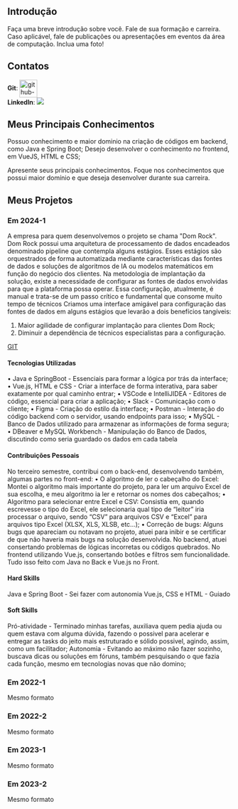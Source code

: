 ## Introdução

Faça uma breve introdução sobre você. Fale de sua formação e carreira. Caso aplicável, fale de publicações ou apresentações em eventos da área de computação. Inclua uma foto!

## Contatos

**Git**: [<img align="center" height="40" width="40" alt="github-logo" src="https://cdn-icons-png.flaticon.com/512/25/25231.png"/>](https://github.com/ChavesVini)
<br>
**LinkedIn**: [<img src="https://img.shields.io/badge/linkedin-%230077B5.svg?&style=for-the-badge&logo=linkedin&logoColor=white" />](https://br.linkedin.com/in/vin%C3%ADcius-chaves-197353244)

## Meus Principais Conhecimentos
Possuo conhecimento e maior dominio na criação de códigos em backend, como Java e Spring Boot;
Desejo desenvolver o conhecimento no frontend, em VueJS, HTML e CSS;


Apresente seus principais conhecimentos. Foque nos conhecimentos que possui maior domínio e que deseja desenvolver durante sua carreira.


## Meus Projetos

### Em 2024-1
  A empresa para quem desenvolvemos o projeto se chama "Dom Rock".
  Dom Rock possui uma arquitetura de processamento de dados encadeados denominado pipeline que contempla alguns estágios. Esses estágios são orquestrados de forma automatizada mediante características das fontes de dados e soluções de algoritmos de IA ou modelos matemáticos em função do negócio dos clientes. Na metodologia de implantação da solução, existe a 
necessidade de configurar as fontes de dados envolvidas para que a plataforma possa operar. Essa configuração, atualmente, é manual e trata-se de um passo crítico e fundamental que consome muito tempo de técnicos
  Criamos uma interface amigável para configuração das fontes de dados em alguns estágios que levarão a dois benefícios tangíveis:  
1) Maior agilidade de configurar implantação para clientes Dom Rock;
2) Diminuir a dependência de técnicos especialistas para a configuração.

[GIT](https://www.git.com)

#### Tecnologias Utilizadas
•	Java e SpringBoot - Essenciais para formar a lógica por trás da interface;
•	Vue.js, HTML e CSS - Criar a interface de forma interativa, para saber exatamente por qual caminho entrar;
•	VSCode e IntelliJIDEA - Editores de código, essencial para criar a aplicação;
•	Slack - Comunicação com o cliente;
•	Figma - Criação do estilo da interface;
•	Postman - Interação do código backend com o servidor, usando endpoints para isso;
•	MySQL - Banco de Dados utilizado para armazenar as informações de forma segura;
•	DBeaver e MySQL Workbench - Manipulação do Banco de Dados, discutindo como seria guardado os dados em cada tabela 

#### Contribuições Pessoais
No terceiro semestre, contribui com o back-end, desenvolvendo também, algumas partes no front-end:
•	O algoritmo de ler o cabeçalho do Excel: Montei o algoritmo mais importante do projeto, para ler um arquivo Excel de sua escolha, e meu algoritmo ia ler e retornar os nomes dos cabeçalhos;
•	Algoritmo para selecionar entre Excel e CSV: Consistia em, quando escrevesse o tipo do Excel, ele selecionaria qual tipo de “leitor” iria processar o arquivo, sendo “CSV” para arquivos CSV e “Excel” para arquivos tipo Excel (XLSX, XLS, XLSB, etc...);
•	Correção de bugs: Alguns bugs que apareciam ou notavam no projeto, atuei para inibir e se certificar de que não haveria mais bugs na solução desenvolvida. No backend, atuei consertando problemas de lógicas incorretas ou códigos quebrados. No frontend utilizando Vue.js, consertando botões e filtros sem funcionalidade.
Tudo isso feito com Java no Back e Vue.js no Front.

#### Hard Skills
Java e Spring Boot - Sei fazer com autonomia
Vue.js, CSS e HTML - Guiado

#### Soft Skills

Pró-atividade - Terminado minhas tarefas, auxiliava quem pedia ajuda ou quem estava com alguma dúvida, fazendo o possivel para acelerar e entregar as tasks do jeito mais estruturado e sólido possivel, agindo, assim, como um facilitador;
Autonomia - Evitando ao máximo não fazer sozinho, buscava dicas ou soluções em fóruns, também pesquisando o que fazia cada função, mesmo em tecnologias novas que não domino;

### Em 2022-1
Mesmo formato

### Em 2022-2
Mesmo formato

### Em 2023-1
Mesmo formato

### Em 2023-2
Mesmo formato

